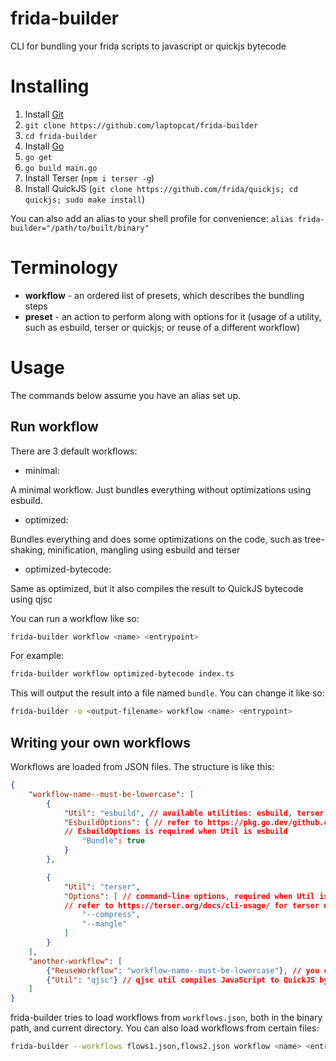 # frida-builder
CLI for bundling your frida scripts to javascript or quickjs bytecode

# Installing
1. Install [Git](https://git-scm.com/)
2. `git clone https://github.com/laptopcat/frida-builder`
3. `cd frida-builder`
4. Install [Go](https://go.dev/doc/install)
5. `go get`
6. `go build main.go`
7. Install Terser (`npm i terser -g`)
8. Install QuickJS (`git clone https://github.com/frida/quickjs; cd quickjs; sudo make install`)

You can also add an alias to your shell profile for convenience:
`alias frida-builder="/path/to/built/binary"`

# Terminology
- **workflow** - an ordered list of presets, which describes the bundling steps
- **preset** - an action to perform along with options for it (usage of a utility, such as esbuild, terser or quickjs; or reuse of a different workflow)

# Usage
The commands below assume you have an alias set up.

## Run workflow
There are 3 default workflows:
- minimal:

A minimal workflow. Just bundles everything without optimizations using esbuild.

- optimized:

Bundles everything and does some optimizations on the code, such as tree-shaking, minification, mangling using esbuild and terser

- optimized-bytecode:

Same as optimized, but it also compiles the result to QuickJS bytecode using qjsc

You can run a workflow like so:
```sh
frida-builder workflow <name> <entrypoint>
```

For example:
```sh
frida-builder workflow optimized-bytecode index.ts
```

This will output the result into a file named `bundle`. You can change it like so:
```sh
frida-builder -o <output-filename> workflow <name> <entrypoint>
```

## Writing your own workflows
Workflows are loaded from JSON files. The structure is like this:
```json
{
    "workflow-name--must-be-lowercase": [
        {
            "Util": "esbuild", // available utilities: esbuild, terser and qjsc
            "EsbuildOptions": { // refer to https://pkg.go.dev/github.com/evanw/esbuild@v0.24.0/pkgapi#BuildOptions
            // EsbuildOptions is required when Util is esbuild
                "Bundle": true
            }
        },

        {
            "Util": "terser",
            "Options": [ // command-line options, required when Util is terser
            // refer to https://terser.org/docs/cli-usage/ for terser util
                "--compress",
                "--mangle"
            ]
        }
    ],
    "another-workflow": [
        {"ReuseWorkflow": "workflow-name--must-be-lowercase"}, // you can run other workflows like so (you can use it anywhere, not only at the start)
        {"Util": "qjsc"} // qjsc util compiles JavaScript to QuickJS bytecode. There are no options
    ]
}
```

frida-builder tries to load workflows from `workflows.json`, both in the binary path, and current directory. You can also load workflows from certain files:
```sh
frida-builder --workflows flows1.json,flows2.json workflow <name> <entrypoint>
```
